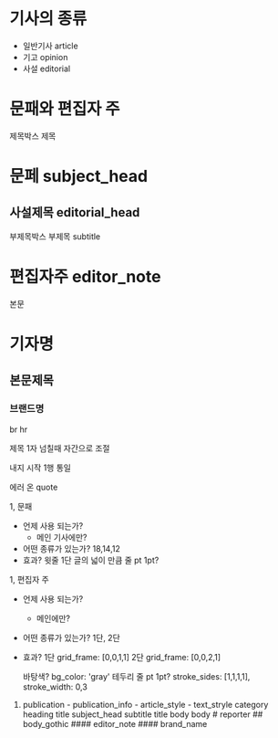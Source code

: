 
# 기사의 종류
  - 일반기사  article
  - 기고     opinion
  - 사설     editorial

# 문패와 편집자 주

제목박스
제목
# 문페        subject_head
## 사설제목    editorial_head

부제목박스
부제목         subtitle
# 편집자주      editor_note

본문
# 기자명
## 본문제목
### 브랜드명

br
hr

제목 1자 넘칠때 자간으로 조절

내지 시작 1행 통일

에러 온 quote

1, 문패

  - 언제 사용 되는가?
    - 메인 기사에만?
  - 어떤 종류가 있는가?
    18,14,12
  - 효과?
    윗줄 1단 글의 넓이 만큼 줄 pt 1pt?

1, 편집자 주

  - 언제 사용 되는가?
    - 메인에만?
  - 어떤 종류가 있는가?
    1단, 2단
  - 효과?
      1단       grid_frame: [0,0,1,1]
      2단       grid_frame: [0,0,2,1]

      바탕색?    bg_color: 'gray'
      테두리 줄 pt 1pt? stroke_sides: [1,1,1,1], stroke_width: 0,3

  1. publication
    - publication_info
    - article_style
    - text_stryle
        category
          heading
            title
            subject_head
          subtitle
            title
          body
            body
            # reporter
            ## body_gothic
            #### editor_note
            #### brand_name
